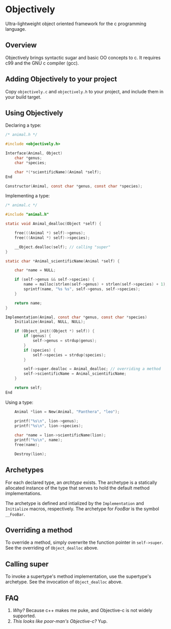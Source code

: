 Objectively
===
Ultra-lightweight object oriented framework for the c programming language.

Overview
---
Objectively brings syntactic sugar and basic OO concepts to c. It requires c99 and the GNU c compiler (gcc).

Adding Objectively to your project
---
Copy `objectively.c` and `objectively.h` to your project, and include them in your build target.

Using Objectively
---
Declaring a type:
```c
/* animal.h */

#include <objectively.h>

Interface(Animal, Object)
	char *genus;
	char *species;

	char *(*scientificName)(Animal *self);
End

Constructor(Animal, const char *genus, const char *species);
```

Implementing a type:
```c
/* animal.c */

#include "animal.h"

static void Animal_dealloc(Object *self) {

	free(((Animal *) self)->genus);
	free(((Animal *) self)->species);

	__Object.dealloc(self); // calling "super"
}

static char *Animal_scientificName(Animal *self) {

	char *name = NULL;

	if (self->genus && self->species) {
		name = malloc(strlen(self->genus) + strlen(self->species) + 1);
		sprintf(name, "%s %s", self->genus, self->species);
	}

	return name;
}

Implementation(Animal, const char *genus, const char *species)
	Initialize(Animal, NULL, NULL);

	if (Object_init((Object *) self)) {
		if (genus) {
			self->genus = strdup(genus);
		}
		if (species) {
			self->species = strdup(species);
		}

		self->super.dealloc = Animal_dealloc; // overriding a method
		self->scientificName = Animal_scientificName;
	}

	return self;
End
```

Using a type:
```c
	Animal *lion = New(Animal, "Panthera", "leo");

	printf("%s\n", lion->genus);
	printf("%s\n", lion->species);
	
	char *name = lion->scientificName(lion);
	printf("%s\n", name);
	free(name);

	Destroy(lion);
```

Archetypes
---
For each declared type, an _archtype_ exists. The archetype is a statically allocated instance of the type that serves to hold the default method implementations.

The archetype is defined and intialized by the `Implementation` and `Initialize` macros, respectively. The archetype for _FooBar_ is the symbol `__FooBar`.

Overriding a method
---
To override a method, simply overwrite the function pointer in `self->super`. See the overriding of `Object_dealloc` above.

Calling super
---
To invoke a supertype's method implementation, use the supertype's archetype. See the invocation of `Object_dealloc` above.

FAQ
---
1. *Why?* Because c++ makes me puke, and Objective-c is not widely supported. 
1. *This looks like poor-man's Objective-c?* Yup.

